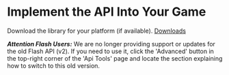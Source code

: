 # Implement the API Into Your Game

Download the library for your platform (if available). [Downloads](../downloads/downloads.md)



_**Attention Flash Users:**_ We are no longer providing support or updates for the old Flash API (v2). If you need to use it, click the 'Advanced' button in the top-right corner of the 'Api Tools' page and locate the section explaining how to switch to this old version.

